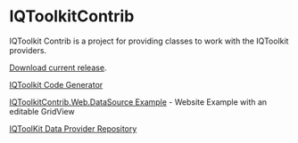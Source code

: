 IQToolkitContrib
================

IQToolkit Contrib is a project for providing classes to work with the IQToolkit providers.

[Download current release](https://github.com/tombrothers/IQToolkitContrib/blob/master/IQToolkitContrib.zip).



[IQToolkit Code Generator](http://www.randomdevnotes.com/2010/01/iqtoolkitcodegen-alpha-version/)

[IQToolkitContrib.Web.DataSource Example](http://www.randomdevnotes.com/2009/08/linq-to-vfp-example-2/) - Website Example with an editable GridView

[IQToolKit Data Provider Repository](http://www.randomdevnotes.com/2009/11/iqtoolkit-data-provider-repository/)
